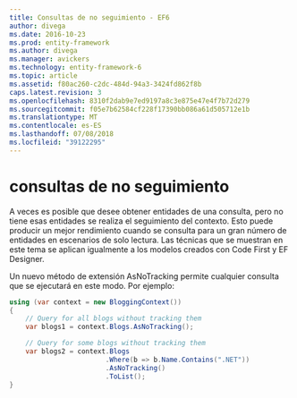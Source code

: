 ```yaml
---
title: Consultas de no seguimiento - EF6
author: divega
ms.date: 2016-10-23
ms.prod: entity-framework
ms.author: divega
ms.manager: avickers
ms.technology: entity-framework-6
ms.topic: article
ms.assetid: f80ac260-c2dc-484d-94a3-3424fd862f8b
caps.latest.revision: 3
ms.openlocfilehash: 8310f2dab9e7ed9197a8c3e875e47e4f7b72d279
ms.sourcegitcommit: f05e7b62584cf228f17390bb086a61d505712e1b
ms.translationtype: MT
ms.contentlocale: es-ES
ms.lasthandoff: 07/08/2018
ms.locfileid: "39122295"
---
```

# <a name="no-tracking-queries"></a>consultas de no seguimiento
A veces es posible que desee obtener entidades de una consulta, pero no tiene esas entidades se realiza el seguimiento del contexto. Esto puede producir un mejor rendimiento cuando se consulta para un gran número de entidades en escenarios de solo lectura. Las técnicas que se muestran en este tema se aplican igualmente a los modelos creados con Code First y EF Designer.  

Un nuevo método de extensión AsNoTracking permite cualquier consulta que se ejecutará en este modo. Por ejemplo:  

``` csharp
using (var context = new BloggingContext())
{
    // Query for all blogs without tracking them
    var blogs1 = context.Blogs.AsNoTracking();

    // Query for some blogs without tracking them
    var blogs2 = context.Blogs
                        .Where(b => b.Name.Contains(".NET"))
                        .AsNoTracking()
                        .ToList();
}
```  
